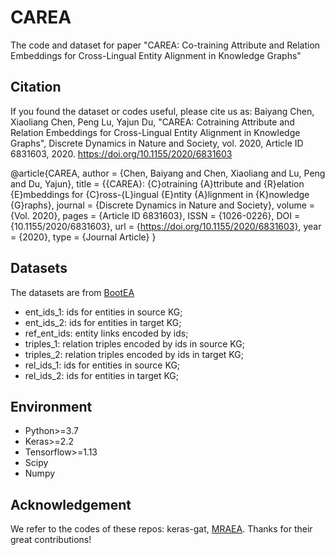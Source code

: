 # CAREA
The code and dataset for paper "CAREA: Co-training Attribute and Relation Embeddings for Cross-Lingual Entity Alignment in Knowledge Graphs"

## Citation
If you found the dataset or codes useful, please cite us as:
Baiyang Chen, Xiaoliang Chen, Peng Lu, Yajun Du, "CAREA: Cotraining Attribute and Relation Embeddings for Cross-Lingual Entity Alignment in Knowledge Graphs", Discrete Dynamics in Nature and Society, vol. 2020, Article ID 6831603, 2020. https://doi.org/10.1155/2020/6831603

@article{CAREA,
   author = {Chen, Baiyang and Chen, Xiaoliang and Lu, Peng and Du, Yajun},
   title = {{CAREA}: {C}otraining {A}ttribute and {R}elation {E}mbeddings for {C}ross-{L}ingual {E}ntity {A}lignment in {K}nowledge {G}raphs},
   journal = {Discrete Dynamics in Nature and Society},
   volume = {Vol. 2020},
   pages = {Article ID 6831603},
   ISSN = {1026-0226},
   DOI = {10.1155/2020/6831603},
   url = {https://doi.org/10.1155/2020/6831603},
   year = {2020},
   type = {Journal Article}
}

## Datasets

The datasets are from [BootEA](https://github.com/nju-websoft/BootEA)

* ent_ids_1: ids for entities in source KG;
* ent_ids_2: ids for entities in target KG;
* ref_ent_ids: entity links encoded by ids;
* triples_1: relation triples encoded by ids in source KG;
* triples_2: relation triples encoded by ids in target KG;
* rel_ids_1: ids for entities in source KG;
* rel_ids_2: ids for entities in target KG;

## Environment

* Python>=3.7
* Keras>=2.2
* Tensorflow>=1.13
* Scipy
* Numpy

## Acknowledgement

We refer to the codes of these repos: keras-gat, [MRAEA](https://github.com/MaoXinn/MRAEA). Thanks for their great contributions!
